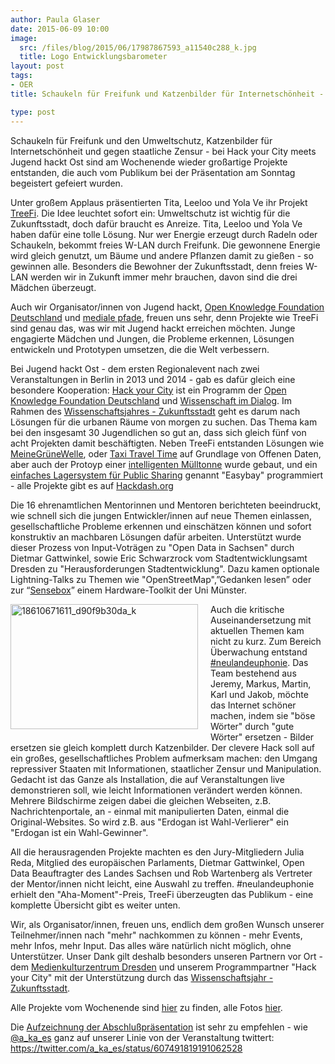 ```yaml
---
author: Paula Glaser
date: 2015-06-09 10:00
image:
  src: /files/blog/2015/06/17987867593_a11540c288_k.jpg
  title: Logo Entwicklungsbarometer
layout: post
tags:
- OER
title: Schaukeln für Freifunk und Katzenbilder für Internetschönheit - Das war Hack your City meets Jugend hackt Ost

type: post
---
```

Schaukeln für Freifunk und den Umweltschutz, Katzenbilder für Internetschönheit und gegen staatliche Zensur - bei Hack your City meets Jugend hackt Ost sind am Wochenende wieder großartige Projekte entstanden, die auch vom Publikum bei der Präsentation am Sonntag begeistert gefeiert wurden.

Unter großem Applaus präsentierten Tita, Leeloo und Yola Ve ihr Projekt <a href="http://hackdash.org/projects/5572e22a79ef5d384ac04ad6">TreeFi</a>. Die Idee leuchtet sofort ein: Umweltschutz ist wichtig für die Zukunftsstadt, doch dafür braucht es Anreize. Tita, Leeloo und Yola Ve haben dafür eine tolle Lösung. Nur wer Energie erzeugt durch Radeln oder Schaukeln, bekommt freies W-LAN durch Freifunk. Die gewonnene Energie wird gleich genutzt, um Bäume und andere Pflanzen damit zu gießen - so gewinnen alle. Besonders die Bewohner der Zukunftsstadt, denn freies W-LAN werden wir in Zukunft immer mehr brauchen, davon sind die drei Mädchen überzeugt.

Auch wir Organisator/innen von Jugend hackt, <a href="/">Open Knowledge Foundation Deutschland</a> und <a href="http://medialepfade.de/">mediale pfade</a>, freuen uns sehr, denn Projekte wie TreeFi sind genau das, was wir mit Jugend hackt erreichen möchten. Junge engagierte Mädchen und Jungen, die Probleme erkennen, Lösungen entwickeln und Prototypen umsetzen, die die Welt verbessern.

Bei Jugend hackt Ost - dem ersten Regionalevent nach zwei Veranstaltungen in Berlin in 2013 und 2014 - gab es dafür gleich eine besondere Kooperation: <a href="http://www.hackyourcity.de/">Hack your City</a> ist ein Programm der <a href="/">Open Knowledge Foundation Deutschland</a> und <a href="http://www.wissenschaft-im-dialog.de/">Wissenschaft im Dialog</a>. Im Rahmen des <a href="https://www.wissenschaftsjahr-zukunftsstadt.de/">Wissenschaftsjahres - Zukunftsstadt</a> geht es darum nach Lösungen für die urbanen Räume von morgen zu suchen. Das Thema kam bei den insgesamt 30 Jugendlichen so gut an, dass sich gleich fünf von acht Projekten damit beschäftigten. Neben TreeFi entstanden Lösungen wie <a href="http://hackdash.org/projects/5572d43379ef5d384ac04ac6">MeineGrüneWelle</a>, oder <a href="http://hackdash.org/projects/5572d02679ef5d384ac04ab4">Taxi Travel Time</a> auf Grundlage von Offenen Daten,  aber auch der Protoyp einer <a href="http://hackdash.org/projects/5572b30179ef5d384ac04a5a">intelligenten Mülltonne</a> wurde gebaut, und ein <a href="http://hackdash.org/projects/5572bfcc79ef5d384ac04a96">einfaches Lagersystem für Public Sharing</a> genannt "Easybay" programmiert - alle Projekte gibt es auf <a href="http://hackdash.org/dashboards/jhost2015">Hackdash.org</a>

Die 16 ehrenamtlichen Mentorinnen und Mentoren berichteten beeindruckt, wie schnell sich die jungen Entwickler/innen auf neue Themen einlassen, gesellschaftliche Probleme erkennen und einschätzen können und sofort konstruktiv an machbaren Lösungen dafür arbeiten. Unterstützt wurde dieser Prozess von Input-Voträgen zu "Open Data in Sachsen" durch Dietmar Gattwinkel, sowie Eric Schwarzrock vom Stadtentwicklungsamt Dresden zu "Herausforderungen Stadtentwicklung". Dazu kamen optionale Lightning-Talks zu Themen wie "OpenStreetMap",”Gedanken lesen” oder zur “<a href="http://sensebox.uni-muenster.de/">Sensebox</a>” einem Hardware-Toolkit der Uni Münster.

<a href="http://jugendhackt-de.okblogfarm.org/files/2015/06/18610671611_d90f9b30da_k.jpg"><img class=" size-medium wp-image-1222 alignright" src="http://jugendhackt-de.okblogfarm.org/files/2015/06/18610671611_d90f9b30da_k-300x200.jpg" alt="18610671611_d90f9b30da_k" width="300" height="200" style="float:left; margin: 0 20px 20px 0;" /></a>Auch die kritische Auseinandersetzung mit aktuellen Themen kam nicht zu kurz. Zum Bereich Überwachung entstand <a href="https://github.com/Jugendhackt/neulandeuphonie">#neulandeuphonie</a>. Das Team bestehend aus Jeremy, Markus, Martin, Karl und Jakob, möchte das Internet schöner machen, indem sie "böse Wörter" durch "gute Wörter" ersetzen - Bilder ersetzen sie gleich komplett durch Katzenbilder. Der clevere Hack soll auf ein großes, gesellschaftliches Problem aufmerksam machen: den Umgang repressiver Staaten mit Informationen, staatlicher Zensur und Manipulation. Gedacht ist das Ganze als Installation, die auf Veranstaltungen live demonstrieren soll, wie leicht Informationen verändert werden können. Mehrere Bildschirme zeigen dabei die gleichen Webseiten, z.B. Nachrichtenportale, an - einmal mit manipulierten Daten, einmal die Original-Websites. So wird z.B. aus "Erdogan ist Wahl-Verlierer" ein "Erdogan ist ein Wahl-Gewinner".

All die herausragenden Projekte machten es den Jury-Mitgliedern Julia Reda, Mitglied des europäischen Parlaments, Dietmar Gattwinkel, Open Data Beauftragter des Landes Sachsen und Rob Wartenberg als Vertreter der Mentor/innen nicht leicht, eine Auswahl zu treffen. #neulandeuphonie erhielt den "Aha-Moment"-Preis, TreeFi überzeugten das Publikum - eine komplette Übersicht gibt es weiter unten.

Wir, als  Organisator/innen, freuen uns, endlich dem großen Wunsch unserer Teilnehmer/innen nach "mehr" nachkommen zu können - mehr Events, mehr Infos, mehr Input. Das alles wäre natürlich nicht möglich, ohne Unterstützer. Unser Dank gilt deshalb besonders unseren Partnern vor Ort - dem <a href="http://medienkulturzentrum.de">Medienkulturzentrum Dresden</a> und unserem Programmpartner "Hack your City" mit der Unterstützung durch das <a href="https://www.wissenschaftsjahr-zukunftsstadt.de/">Wissenschaftsjahr - Zukunftsstadt</a>.

Alle Projekte vom Wochenende sind <a href="http://hackdash.org/dashboards/jhost2015">hier</a> zu finden, alle Fotos <a href="https://www.flickr.com/photos/okfde/sets/72157651802543473">hier</a>.

Die <a href="https://www.youtube.com/watch?v=wJ9G2wxTD7o">Aufzeichnung der Abschlußpräsentation</a> ist sehr zu empfehlen - wie <a href="https://twitter.com/a_ka_es/status/607491819191062528">@a_ka_es</a> ganz auf unserer Linie von der Veranstaltung twittert: <a href="https://twitter.com/a_ka_es/status/607491819191062528">https://twitter.com/a_ka_es/status/607491819191062528</a> 